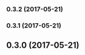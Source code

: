 <a name="0.3.2"></a>
### 0.3.2 (2017-05-21)


<a name="0.3.1"></a>
### 0.3.1 (2017-05-21)


<a name="0.3.0"></a>
## 0.3.0 (2017-05-21)

